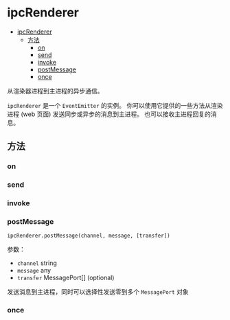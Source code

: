 # ipcRenderer

- [ipcRenderer](#ipcrenderer)
  - [方法](#方法)
    - [on](#on)
    - [send](#send)
    - [invoke](#invoke)
    - [postMessage](#postmessage)
    - [once](#once)

从渲染器进程到主进程的异步通信。

`ipcRenderer` 是一个 `EventEmitter` 的实例。 你可以使用它提供的一些方法从渲染进程 (web 页面) 发送同步或异步的消息到主进程。 也可以接收主进程回复的消息。

## 方法

### on

### send

### invoke

### postMessage

`ipcRenderer.postMessage(channel, message, [transfer])`

参数：

- `channel` string
- `message` any
- `transfer` MessagePort[] (optional)

发送消息到主进程，同时可以选择性发送零到多个 `MessagePort` 对象

### once
